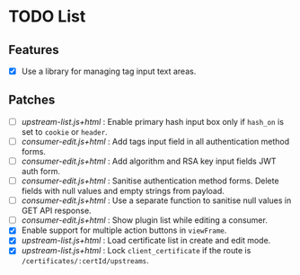 # TODO List

## Features

- [x] Use a library for managing tag input text areas.

## Patches
- [ ] *upstream-list.js+html* : Enable primary hash input box only if `hash_on` is set to `cookie` or `header`.
- [ ] *consumer-edit.js+html* : Add tags input field in all authentication method forms.
- [ ] *consumer-edit.js+html* : Add algorithm and RSA key input fields JWT auth form.
- [ ] *consumer-edit.js+html* : Sanitise authentication method forms. Delete fields with null values and empty strings from payload.
- [ ] *consumer-edit.js+html* : Use a separate function to sanitise null values in GET API response.
- [ ] *consumer-edit.js+html* : Show plugin list while editing a consumer.
- [x] Enable support for multiple action buttons in `viewFrame`.
- [x] *upstream-list.js+html* : Load certificate list in create and edit mode.
- [x] *upstream-list.js+html* : Lock `client_certificate` if the route is `/certificates/:certId/upstreams`.
